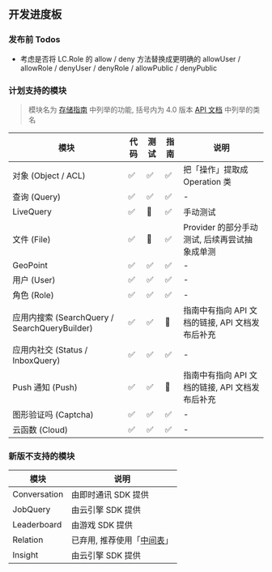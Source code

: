 ## 开发进度板

### 发布前 Todos

- 考虑是否将 LC.Role 的 allow / deny 方法替换成更明确的 allowUser / allowRole / denyUser / denyRole / allowPublic / denyPublic

### 计划支持的模块

> 模块名为 [存储指南](https://leancloud.cn/docs/leanstorage_guide-js.html) 中列举的功能, 括号内为 4.0 版本 [API 文档](https://leancloud.github.io/javascript-sdk/docs/index.html) 中列举的类名

| 模块                                          | 代码 | 测试 | 指南 | 说明                                            |
| --------------------------------------------- | ---- | ---- | ---- | ----------------------------------------------- |
| 对象 (Object / ACL)                           | ✅   | ✅   | ✅   | 把「操作」提取成 Operation 类                   |
| 查询 (Query)                                  | ✅   | ✅   | ✅   | -                                               |
| LiveQuery                                     | ✅   | 🔴   | ✅   | 手动测试                                        |
| 文件 (File)                                   | ✅   | 🔴   | ✅   | Provider 的部分手动测试, 后续再尝试抽象成单测   |
| GeoPoint                                      | ✅   | ✅   | ✅   | -                                               |
| 用户 (User)                                   | ✅   | ✅   | ✅   | -                                               |
| 角色 (Role)                                   | ✅   | ✅   | ✅   | -                                               |
| 应用内搜索 (SearchQuery / SearchQueryBuilder) | ✅   | ✅   | 🚧   | 指南中有指向 API 文档的链接, API 文档发布后补充 |
| 应用内社交 (Status / InboxQuery)              | ✅   | ✅   | ✅   | -                                               |
| Push 通知 (Push)                              | ✅   | ✅   | 🚧   | 指南中有指向 API 文档的链接, API 文档发布后补充 |
| 图形验证吗 (Captcha)                          | ✅   | ✅   | ✅   | -                                               |
| 云函数 (Cloud)                                | ✅   | ✅   | ✅   | -                                               |

### 新版不支持的模块

| 模块         | 说明                                                                                       |
| ------------ | ------------------------------------------------------------------------------------------ |
| Conversation | 由即时通讯 SDK 提供                                                                        |
| JobQuery     | 由云引擎 SDK 提供                                                                          |
| Leaderboard  | 由游戏 SDK 提供                                                                            |
| Relation     | 已弃用, 推荐使用「[中间表](https://leancloud.cn/docs/relation-guide.html#hash-186882703)」 |
| Insight      | 由云引擎 SDK 提供                                                                          |
